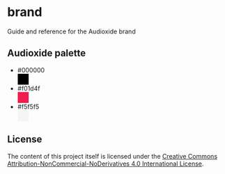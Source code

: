 # brand
Guide and reference for the Audioxide brand

## Audioxide palette

- #000000 <div style="background: #000000; width: 25px; height: 25px"></div>
- #f01d4f <div style="background: #f01d4f; width: 25px; height: 25px"></div>
- #f5f5f5 <div style="background: #f5f5f5; width: 25px; height: 25px"></div>

## License

The content of this project itself is licensed under the [Creative Commons Attribution-NonCommercial-NoDerivatives 4.0 International License](http://creativecommons.org/licenses/by-nc-nd/4.0/).
